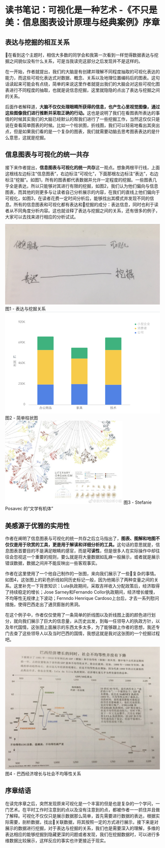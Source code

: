 # 读书笔记：可视化是一种艺术 -《不只是美：信息图表设计原理与经典案例》序章 

## 表达与挖掘的相互关系

在看到这个主题时，相信大多数的同学会和我第一次看到一样觉得数据表达与挖掘之间貌似没有什么关系，可是当我读完这部分之后发现并不是这样的。

在一开始，作者就提出，我们的大脑是有创建并理解不同程度抽取的可视化表达的能力，而这些可视化表达式对数据、概念、关系以及地理位置编码后的图表。这句话读起来可能会有点绕，简单的来说这里作者就提出我们的大脑会对这些可视化图表进行不同程度的抽取，也就是说信息挖掘，这里就隐隐的点出了表达与挖掘之间的关系。

后面作者解释道，<strong>大脑不仅仅处理眼睛所获得的信息，也产生心里视觉图像，通过这些图像我们进行推断并采取正确的行动。</strong>这也是说明了我们在看图表所表达的事情的时候其实我们的大脑已经默认的帮我们进行了一些挖掘工作，当然这仅仅只是说在查看简单图表的时候。比如一个柱状图，折线图，我们可以轻易地看出其突出点，但是如果我们看的是一个复杂的图表，我们就需要动脑去思考图表表达的是什么意思，这就是挖掘。

## 信息图表与可视化的统一共存

接下来作者提出，<strong>信息图表与可视化的统一共存</strong>这一观点。想象两根平行线，上面这根线左边标注“信息图表”，右边标注“可视化”，下面那根左边标注“表达”，右边标注“挖掘”。如图1，所有的图表都代表数据并允许一定程度的挖掘。一些图表几乎全是表达，所以只能够对其进行有限的挖掘，如图2，我们认为他们偏向与信息图表，而其他的则更多与让读者自己分析展示的内容，在我们的直线上他们偏向于可视化，如图3，在读者花费一定时间分析后，能够找出其模式并发现不同的信息。所有的信息图表和可视化都有表达和挖掘的成分：表达信息，同时也利于读者从不同角度分析内容。这也就诠释了表达与挖掘之间的关系，还有很多的例子，大家可以去找来进行相应的分析试试。
<div class="img-box">
  <img src="../../images/visulization/recorder1-1.png" />
  <span>图1 - 表达与挖掘关系</span>
</div>
<div class="img-box">
  <img src="../../images/visulization/recorder1-2.png" />
  <span>图2 - 简单柱状图</span>
</div>
<div class="img-box">
  <img src="../../images/visulization/recorder1-3.jpg" />
  <span>图3 - Stefanie Posavec 的“文学有机体”</span>
</div>

## 美感源于优雅的实用性

作者在阐明了信息图表与可视化的统一共存之后立马指出了，<strong>图表、图解和地图不仅仅是用于欣赏的工具，更是用于解读和详细分析的工具。</strong>这句话的意思就是，信息图表首要目的不是满足眼睛的感官，而是<strong>可读性</strong>，但是很多人在实际操作中却往往会忽视这一个重要的规则，要么就是将大量数据如乱麻一般展示，或者就是展示错误数据，数据之间并不能反映出一些客观事实。

作者在这里使用了一个他自己制作的一张图，来向我们展示了一些复杂的事情。如图4，这张图上的彩色折线如同历史标记一般，因为他揭示了两种变量之间的关系。这里补充一下背景知识：Lula执政期间，采取吉祥收入分配政策后，经济取得了持续稳定的增长；Jose Sarney和Fernando Collor执政期间，经济增长缓慢，不均等性无规律上下波动；Fernndo Henrique Cardoso上台后，才去一系列慰问措施，使得巴西走出了通货膨胀的黑洞。

在这个例子中，作者仅仅使用了一条简单的折线图以及折线图上面的颜色进行划分，就向我们展示了巨大的信息量，从历史出发，到每一任领导人的执政方针，以及年代国情，这张图上面展示的东西太多太多，为了能够跟上作者的思想，我还专门去查了这些领导人以及当时巴西的国情，我想这就是我对这张图的一个挖掘过程吧。
<div class="img-box">
  <img src="../../images/visulization/recorder1-4.png" />
  <span>图4 - 巴西经济增长与社会不均等性关系</span>
</div>

## 序章结语

在读完序章之后，突然发现原来可视化是一个丰富的但是也是复杂的一个学问，一门艺术。在平时工作时注意到的点以及没有注意到的点，都被作者一一抓住并且做了解释。可视化不仅仅只是展示数据那么简单，首先需要进行数据的表达，根据实际需要，剖析数据，找出关联数据，将其按照一定的方式进行展示，接下来是对展示的数据进行挖掘，对于表达与挖掘的关系，我们也是需要深入的理解，多维的表达相应的能够挖掘到隐藏更深的问题或者发现，我们在挖掘数据时，可以进行多维数据比较展示，这样反应的事实也许更接近于现实。